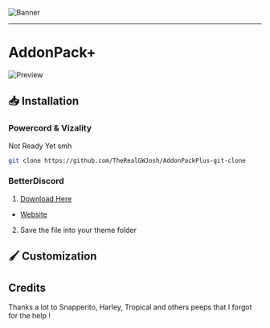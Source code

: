 ![Banner](https://raw.githubusercontent.com/TheRealGWJosh/AddonPackPlus/main/assets/Previews/Addon-Banner.jpg)

---

# AddonPack+
![Preview](https://raw.githubusercontent.com/TheRealGWJosh/AddonPackPlus/main/assets/Previews/Preview-Image.jpg)

## 📥 Installation

### Powercord & Vizality

Not Ready Yet smh

```sh
git clone https://github.com/TheRealGWJosh/AddonPackPlus-git-clone
```

### BetterDiscord

1. [Download Here](https://therealgwjosh.github.io/BetterDiscordStuff/downloader/?theme=AddonPackPlus)
-  [Website](https://therealgwjosh.github.io/BetterDiscordStuff/)
2. Save the file into your theme folder

## 🖌️ Customization


## Credits

Thanks a lot to Snapperito, Harley, Tropical and others peeps that I forgot for the help !
